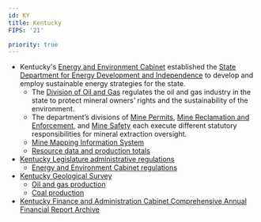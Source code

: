 ```yaml
---
id: KY
title: Kentucky
FIPS: '21'

priority: true
---
```

* Kentucky's [Energy and Environment Cabinet](http://dnr.ky.gov/Pages/default.aspx) established the [State Department for Energy Development and Independence](http://energy.ky.gov/Pages/default.aspx) to develop and employ sustainable energy strategies for the state.
  - The [Division of Oil and Gas](http://oilandgas.ky.gov/Pages/Welcome.aspx) regulates the oil and gas industry in the state to protect mineral owners’ rights and the sustainability of the environment.
  - The department’s divisions of [Mine Permits](http://minepermits.ky.gov/Pages/default.aspx), [Mine Reclamation and Enforcement](http://dmre.ky.gov/Pages/default.aspx), and [Mine Safety](http://minesafety.ky.gov/Pages/default.aspx) each execute different statutory responsibilities for mineral extraction oversight.
  - [Mine Mapping Information System](http://minemaps.ky.gov/)
  - [Resource data and production totals](http://energy.ky.gov/Programs/Pages/data.aspx)
* [Kentucky Legislature administrative regulations](http://www.lrc.ky.gov/kar/frntpage.htm)
  - [Energy and Environment Cabinet regulations](http://www.lrc.ky.gov/kar/title805.htm)
* [Kentucky Geological Survey](http://www.uky.edu/KGS/)
  - [Oil and gas production](http://kgs.uky.edu/kgsmap/OGProdPlot/OGProduction.asp)
  - [Coal production](http://kgs.uky.edu/kgsweb/DataSearching/Coal/Production/prodsearch.asp)
* [Kentucky Finance and Administration Cabinet Comprehensive Annual Financial Report Archive](http://finance.ky.gov/services/statewideacct/Pages/ReportsandPublications.aspx)
